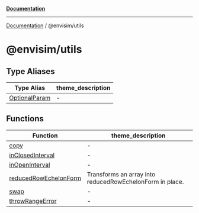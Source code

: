 [**Documentation**](../../README.md)

---

[Documentation](../../README.md) / @envisim/utils

# @envisim/utils

## Type Aliases

| Type Alias                                     | theme_description |
| ---------------------------------------------- | ----------------- |
| [OptionalParam](type-aliases/OptionalParam.md) | -                 |

## Functions

| Function                                                    | theme_description                                        |
| ----------------------------------------------------------- | -------------------------------------------------------- |
| [copy](functions/copy.md)                                   | -                                                        |
| [inClosedInterval](functions/inClosedInterval.md)           | -                                                        |
| [inOpenInterval](functions/inOpenInterval.md)               | -                                                        |
| [reducedRowEchelonForm](functions/reducedRowEchelonForm.md) | Transforms an array into reducedRowEchelonForm in place. |
| [swap](functions/swap.md)                                   | -                                                        |
| [throwRangeError](functions/throwRangeError.md)             | -                                                        |
